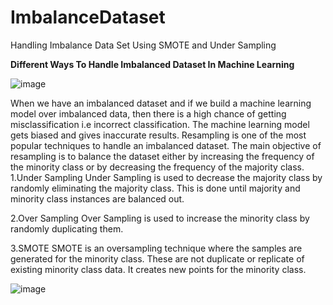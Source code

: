 # ImbalanceDataset
Handling Imbalance Data Set Using SMOTE and Under Sampling

<b> Different Ways To Handle Imbalanced Dataset In Machine Learning </b>

![image](https://user-images.githubusercontent.com/95002965/159402027-bfef4c27-a187-4072-842a-acc15cae2760.png)

When we have an imbalanced dataset and if we build a machine learning model over imbalanced data, then there is a high chance of getting misclassification i.e incorrect classification. The machine learning model gets biased and gives inaccurate results.
Resampling is one of the most popular techniques to handle an imbalanced dataset. The main objective of resampling is to balance the dataset either by increasing the frequency of the minority class or by decreasing the frequency of the majority class.
1.Under Sampling
Under Sampling is used to decrease the majority class by randomly eliminating the majority class. This is done until majority and minority class instances are balanced out.

2.Over Sampling
Over Sampling is used to increase the minority class by randomly duplicating them.

3.SMOTE
SMOTE is an oversampling technique where the samples are generated for the minority class. These are not duplicate or replicate of existing minority class data. It creates new points for the minority class.

![image](https://user-images.githubusercontent.com/95002965/159402059-3cc95140-ca1c-4498-b6e0-bbea67d8114c.png)

